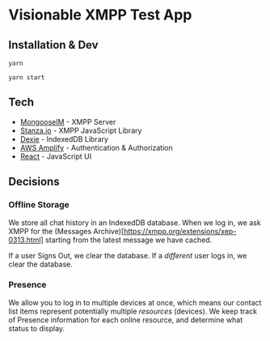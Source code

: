 # Visionable XMPP Test App

## Installation & Dev

`yarn`

`yarn start`

## Tech

- [MongooseIM](https://github.com/esl/MongooseIM) - XMPP Server
- [Stanza.io](https://stanza.io) - XMPP JavaScript Library
- [Dexie](https://dexie.org) - IndexedDB Library
- [AWS Amplify](https://docs.amplify.aws/lib/q/platform/js/) - Authentication & Authorization
- [React](https://reactjs.org/) - JavaScript UI

## Decisions

### Offline Storage

We store all chat history in an IndexedDB database. When we log in, we ask XMPP for the (Messages Archive)[https://xmpp.org/extensions/xep-0313.html] starting from the latest message we have cached.

If a user Signs Out, we clear the database. If a _different_ user logs in, we clear the database.

### Presence

We allow you to log in to multiple devices at once, which means our contact list items represent potentially multiple _resources_ (devices). We keep track of Presence information for each online resource, and determine what status to display.
